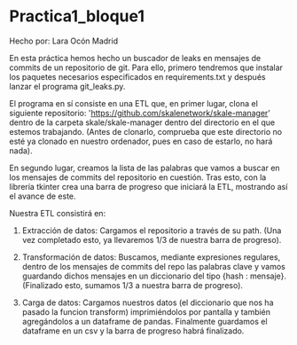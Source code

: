 # Practica1_bloque1

Hecho por: Lara Ocón Madrid


En esta práctica hemos hecho un buscador de leaks en mensajes de commits de un repositorio de git. Para ello, primero tendremos que instalar los paquetes necesarios especificados en requirements.txt y después lanzar el programa git_leaks.py.

El programa en sí consiste en una ETL que, en primer lugar, clona el siguiente repositorio:
'https://github.com/skalenetwork/skale-manager' dentro de la carpeta skale/skale-manager dentro
del directorio en el que estemos trabajando. (Antes de clonarlo, comprueba que este directorio
no esté ya clonado en nuestro ordenador, pues en caso de estarlo, no hará nada).

En segundo lugar, creamos la lista de las palabras que vamos a buscar en los mensajes de commits del repositorio en cuestión. Tras esto, con la librería tkinter crea una barra de  progreso que iniciará la ETL, mostrando así el avance de este. 

Nuestra ETL consistirá en: 
1) Extracción de datos: Cargamos el repositorio a través de su path. (Una vez completado esto, ya llevaremos 1/3 de nuestra barra de progreso).

2) Transformación de datos: Buscamos, mediante expresiones regulares, dentro de los mensajes de commits del repo las palabras clave y vamos guardando dichos mensajes en un diccionario del tipo {hash : mensaje}. (Finalizado esto, sumamos 1/3 a nuestra barra de progreso).

3) Carga de datos: Cargamos nuestros datos (el diccionario que nos ha pasado la funcion transform) imprimiéndolos por pantalla y también agregándolos a un dataframe de pandas. Finalmente guardamos el dataframe en un csv y la barra de progreso habrá finalizado.